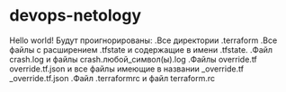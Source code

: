 # devops-netology
Hello world!
Будут проигнорированы:
.Все директории .terraform
.Все файлы с расширением .tfstate и содержащие в имени .tfstate.
.Файл crash.log и файлы crash.любой_символ(ы).log
.Файлы override.tf override.tf.json и все файлы имеющие в названии _override.tf _override.tf.json
.Файл .terraformrc и файл terraform.rc

